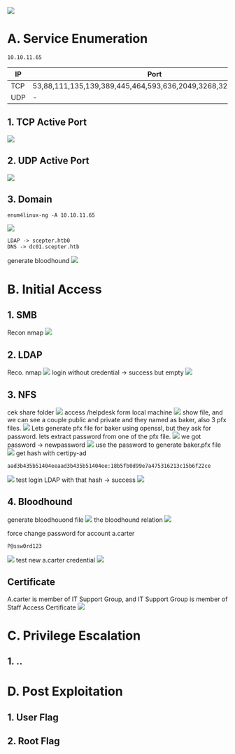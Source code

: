 ![](../HTB%20(Medium)%20-%20TheFrizz/Scepter.png)
# A.  Service Enumeration

```
10.10.11.65
```

| IP  | Port                                                            |
| --- | --------------------------------------------------------------- |
| TCP | 53,88,111,135,139,389,445,464,593,636,2049,3268,3269,5985,5986  |
| UDP | -                                                               |
## 1. TCP Active Port
![](../HTB%20(Medium)%20-%20TheFrizz/Pasted%20image%2020250423141358.png)
## 2. UDP Active Port
![](../HTB%20(Medium)%20-%20TheFrizz/Pasted%20image%2020250425093018.png)
## 3. Domain
```
enum4linux-ng -A 10.10.11.65
```
![](../HTB%20(Medium)%20-%20TheFrizz/Pasted%20image%2020250425133419.png)
```
LDAP -> scepter.htb0
DNS -> dc01.scepter.htb
```
generate bloodhound
![](../HTB%20(Medium)%20-%20TheFrizz/Pasted%20image%2020250428052444.png) 
# B. Initial Access
## 1.  SMB
Recon nmap
![](../HTB%20(Medium)%20-%20TheFrizz/Pasted%20image%2020250425094848.png)
## 2. LDAP
Reco.  nmap
![](../HTB%20(Medium)%20-%20TheFrizz/Pasted%20image%2020250425100351.png)
login without credential -> success but empty
![](../HTB%20(Medium)%20-%20TheFrizz/Pasted%20image%2020250425102736.png)
## 3. NFS
cek share folder
![](../HTB%20(Medium)%20-%20TheFrizz/Pasted%20image%2020250425103920.png)
access /helpdesk form local machine
![](../HTB%20(Medium)%20-%20TheFrizz/Pasted%20image%2020250425105115.png)
show file, and we can see a couple public and private and they named as baker, also 3 pfx files.
![](../HTB%20(Medium)%20-%20TheFrizz/Pasted%20image%2020250425105235.png)
Lets generate pfx file for baker using openssl, but they ask for password. lets extract password from one of the pfx file.
![](../HTB%20(Medium)%20-%20TheFrizz/Pasted%20image%2020250427210407.png)
we got password -> newpassword
![](../HTB%20(Medium)%20-%20TheFrizz/Pasted%20image%2020250427210552.png)
use the password to generate baker.pfx file
![](../HTB%20(Medium)%20-%20TheFrizz/Pasted%20image%2020250427210911.png)
get hash with certipy-ad
```
aad3b435b51404eeaad3b435b51404ee:18b5fb0d99e7a475316213c15b6f22ce
```
![](../HTB%20(Medium)%20-%20TheFrizz/Pasted%20image%2020250428051536.png)
test login LDAP with that hash -> success
![](../HTB%20(Medium)%20-%20TheFrizz/Pasted%20image%2020250428055027.png)
## 4. Bloodhound
generate bloodhouond file
![](../HTB%20(Medium)%20-%20TheFrizz/Pasted%20image%2020250428055125.png)
the bloodhound relation
![](../HTB%20(Medium)%20-%20TheFrizz/Pasted%20image%2020250428105724.png)

force change password for account a.carter
```
P@ssw0rd123
```
![](../HTB%20(Medium)%20-%20TheFrizz/Pasted%20image%2020250428105608.png)
test new a.carter credential
![](../HTB%20(Medium)%20-%20TheFrizz/Pasted%20image%2020250428125756.png)
## Certificate
A.carter is member of IT Support Group, and IT Support Group is member of Staff Access Certificate
![](../HTB%20(Medium)%20-%20TheFrizz/Pasted%20image%2020250428133338.png)

# C. Privilege Escalation
## 1. ..
# D. Post Exploitation
## 1. User Flag
## 2. Root Flag
